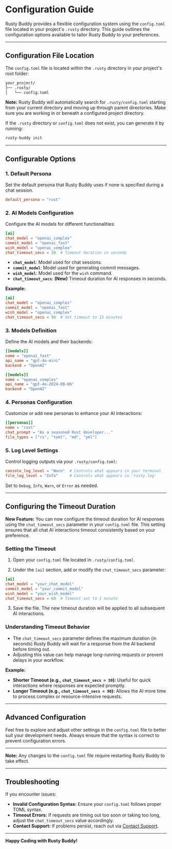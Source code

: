# Configuration Guide

Rusty Buddy provides a flexible configuration system using the `config.toml` file located in your project's `.rusty` directory. This guide outlines the configuration options available to tailor Rusty Buddy to your preferences.

---

## Configuration File Location

The `config.toml` file is located within the `.rusty` directory in your project's root folder:

```bash
your_project/
├── .rusty/
│   └── config.toml
```
**Note:** Rusty Buddy will automatically search for `.rusty/config.toml` starting from your current directory and moving up through parent directories. Make sure you are working in or beneath a configured
project directory.

If the `.rusty` directory or `config.toml` does not exist, you can generate it by running:

```bash
rusty-buddy init
```

---

## Configurable Options

### **1. Default Persona**

Set the default persona that Rusty Buddy uses if none is specified during a chat session.

```toml
default_persona = "rust"
```

### **2. AI Models Configuration**

Configure the AI models for different functionalities:

```toml
[ai]
chat_model = "openai_complex"
commit_model = "openai_fast"
wish_model = "openai_complex"
chat_timeout_secs = 30  # Timeout duration in seconds
```

- **`chat_model`**: Model used for chat sessions.
- **`commit_model`**: Model used for generating commit messages.
- **`wish_model`**: Model used for the `wish` command.
- **`chat_timeout_secs`**: **(New)** Timeout duration for AI responses in seconds.

**Example:**

```toml
[ai]
chat_model = "openai_complex"
commit_model = "openai_fast"
wish_model = "openai_complex"
chat_timeout_secs = 90  # Set timeout to 15 minutes
```

### **3. Models Definition**

Define the AI models and their backends:

```toml
[[models]]
name = "openai_fast"
api_name = "gpt-4o-mini"
backend = "OpenAI"

[[models]]
name = "openai_complex"
api_name = "gpt-4o-2024-08-06"
backend = "OpenAI"
```

### **4. Personas Configuration**

Customize or add new personas to enhance your AI interactions:

```toml
[[personas]]
name = "rust"
chat_prompt = "As a seasoned Rust developer..."
file_types = ["rs", "toml", "md", "yml"]
```

### **5. Log Level Settings**

Control logging outputs via your `.rusty/config.toml`:

```toml
console_log_level = "Warn"  # Controls what appears in your terminal
file_log_level = "Info"     # Controls what appears in 'rusty.log'
```

Set to `Debug`, `Info`, `Warn`, or `Error` as needed.

---

## Configuring the Timeout Duration

**New Feature:** You can now configure the timeout duration for AI responses using the `chat_timeout_secs` parameter in your `config.toml` file. This setting ensures that all chat AI interactions timeout consistently based on your preference.

### **Setting the Timeout**

1. Open your `config.toml` file located in `.rusty/config.toml`.

2. Under the `[ai]` section, add or modify the `chat_timeout_secs` parameter:

```toml
[ai]
chat_model = "your_chat_model"
commit_model = "your_commit_model"
wish_model = "your_wish_model"
chat_timeout_secs = 60  # Timeout set to 1 minute
```

3. Save the file. The new timeout duration will be applied to all subsequent AI interactions.

### **Understanding Timeout Behavior**

- The `chat_timeout_secs` parameter defines the maximum duration (in seconds) Rusty Buddy will wait for a response from the AI backend before timing out.
- Adjusting this value can help manage long-running requests or prevent delays in your workflow.

**Example:**

- **Shorter Timeout (e.g., `chat_timeout_secs = 30`):** Useful for quick interactions where responses are expected promptly.
- **Longer Timeout (e.g., `chat_timeout_secs = 90`):** Allows the AI more time to process complex or resource-intensive requests.

---

## Advanced Configuration

Feel free to explore and adjust other settings in the `config.toml` file to better suit your development needs. Always ensure that the syntax is correct to prevent configuration errors.

---

**Note:** Any changes to the `config.toml` file require restarting Rusty Buddy to take effect.

---

## Troubleshooting

If you encounter issues:

- **Invalid Configuration Syntax:** Ensure your `config.toml` follows proper TOML syntax.
- **Timeout Errors:** If requests are timing out too soon or taking too long, adjust the `chat_timeout_secs` value accordingly.
- **Contact Support:** If problems persist, reach out via [Contact Support](mailto:hg8496@cstolz.de).

---

**Happy Coding with Rusty Buddy!**